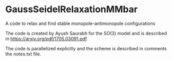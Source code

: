 # GaussSeidelRelaxationMMbar
A code to relax and find stable monopole-antimonopole configurations

The code is created by Ayush Saurabh for the SO(3) model and is described in https://arxiv.org/pdf/1705.03091.pdf

The code is parallelized explicitly and the scheme is described in comments the notes.txt file.
